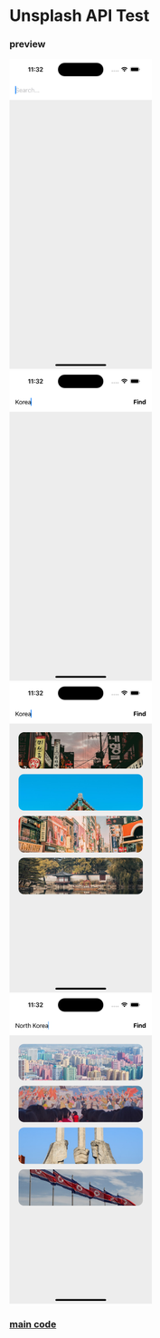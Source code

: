 # Unsplash API Test

### preview

<img src="screenshots/0.png" width="50%">
<img src="screenshots/1.png" width="50%">
<img src="screenshots/2.png" width="50%">
<img src="screenshots/3.png" width="50%">

### [main code](https://github.com/looloolalaa/Unsplash/blob/master/Unsplash/Unsplash/UnsplashView.swift)
